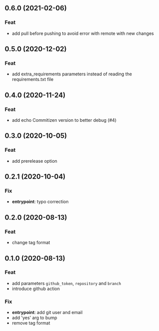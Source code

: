 ## 0.6.0 (2021-02-06)

### Feat

- add pull before pushing to avoid error with remote with new changes

## 0.5.0 (2020-12-02)

### Feat

- add extra_requirements parameters instead of reading the requirements.txt file

## 0.4.0 (2020-11-24)

### Feat

- add echo Commitizen version to better debug (#4)

## 0.3.0 (2020-10-05)

### Feat

- add prerelease option

## 0.2.1 (2020-10-04)

### Fix

- **entrypoint**: typo correction

## 0.2.0 (2020-08-13)

### Feat

- change tag format

## 0.1.0 (2020-08-13)

### Feat

- add parameters `github_token`, `repository` and `branch`
- introduce github action

### Fix

- **entrypoint**: add git user and email
- add 'yes' arg to bump
- remove tag format
